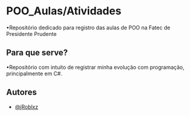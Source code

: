 
# POO_Aulas/Atividades

•Repositório dedicado para registro das aulas de POO na Fatec de Presidente Prudente
## Para que serve?

•Repositório com intuito de registrar minha evolução com programação, principalmente em C#.
## Autores

- [@jRoblxz](https://github.com/jRoblxz)

